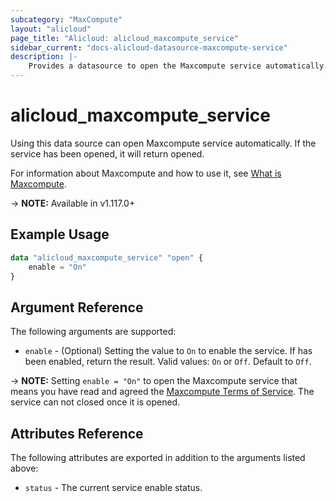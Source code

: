 ```yaml
---
subcategory: "MaxCompute"
layout: "alicloud"
page_title: "Alicloud: alicloud_maxcompute_service"
sidebar_current: "docs-alicloud-datasource-maxcompute-service"
description: |-
    Provides a datasource to open the Maxcompute service automatically.
---
```


# alicloud\_maxcompute\_service

Using this data source can open Maxcompute service automatically. If the service has been opened, it will return opened.

For information about Maxcompute and how to use it, see [What is Maxcompute](https://www.alibabacloud.com/help/en/product/27797.htm).

-> **NOTE:** Available in v1.117.0+

## Example Usage

```terraform
data "alicloud_maxcompute_service" "open" {
	enable = "On"
}
```

## Argument Reference

The following arguments are supported:

* `enable` - (Optional) Setting the value to `On` to enable the service. If has been enabled, return the result. Valid values: `On` or `Off`. Default to `Off`.

-> **NOTE:** Setting `enable = "On"` to open the Maxcompute service that means you have read and agreed the [Maxcompute Terms of Service](https://help.aliyun.com/document_detail/98605.html). The service can not closed once it is opened.

## Attributes Reference

The following attributes are exported in addition to the arguments listed above:

* `status` - The current service enable status. 